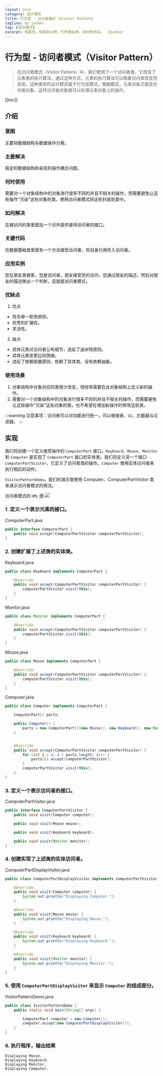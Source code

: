 ```yaml
---
layout: post
category: 设计模式
title: 行为型 - 访问者模式（Visitor Pattern）
tagline: by janker
tag: [设计模式]
excerpt: 知其然，知其所以然，忙时做业绩，闲时修内功。  @janker
--- 
```

# 行为型 - 访问者模式（Visitor Pattern）

> 在访问者模式（Visitor Pattern）中，我们使用了一个访问者类，它改变了元素类的执行算法。通过这种方式，元素的执行算法可以随着访问者改变而改变。这种类型的设计模式属于行为型模式。根据模式，元素对象已接受访问者对象，这样访问者对象就可以处理元素对象上的操作。

[[toc]]
## 介绍
### 意图
主要将数据结构与数据操作分离。

### 主要解决
稳定的数据结构和易变的操作耦合问题。

### 何时使用
需要对一个对象结构中的对象进行很多不同的并且不相关的操作，而需要避免让这些操作"污染"这些对象的类，使用访问者模式将这些封装到类中。

### 如何解决
在被访问的类里面加一个对外提供接待访问者的接口。

### 关键代码
在数据基础类里面有一个方法接受访问者，将自身引用传入访问者。

### 应用实例 
您在朋友家做客，您是访问者，朋友接受您的访问，您通过朋友的描述，然后对朋友的描述做出一个判断，这就是访问者模式。

### 优缺点
1. 优点
- 符合单一职责原则。 
- 优秀的扩展性。 
- 灵活性。

2. 缺点 
- 具体元素对访问者公布细节，违反了迪米特原则。 
- 具体元素变更比较困难。 
- 违反了依赖倒置原则，依赖了具体类，没有依赖抽象。

### 使用场景
1. 对象结构中对象对应的类很少改变，但经常需要在此对象结构上定义新的操作。 
2. 需要对一个对象结构中的对象进行很多不同的并且不相关的操作，而需要避免让这些操作"污染"这些对象的类，也不希望在增加新操作时修改这些类。

:::warning
注意事项：访问者可以对功能进行统一，可以做报表、`UI`、拦截器与过滤器。
:::
## 实现
我们将创建一个定义接受操作的 `ComputerPart` 接口。`Keyboard`、`Mouse`、`Monitor` 和 `Computer` 是实现了 `ComputerPart` 接口的实体类。我们将定义另一个接口 `ComputerPartVisitor`，它定义了访问者类的操作。`Computer` 使用实体访问者来执行相应的动作。

`VisitorPatternDemo`，我们的演示类使用 Computer、ComputerPartVisitor 类来演示访问者模式的用法。

访问者模式的 `UML` 图
![](https://cdn.jsdelivr.net/gh/janker0718/image_store@master/img/20220403225000.png) 
### 1. 定义一个表示元素的接口。

ComputerPart.java
```java
public interface ComputerPart {
    public void accept(ComputerPartVisitor computerPartVisitor);
}
```
### 2. 创建扩展了上述类的实体类。

Keyboard.java
```java
public class Keyboard implements ComputerPart {

    @Override
    public void accept(ComputerPartVisitor computerPartVisitor) {
        computerPartVisitor.visit(this);
    }
}
```
Monitor.java
```java
public class Monitor implements ComputerPart {

    @Override
    public void accept(ComputerPartVisitor computerPartVisitor) {
        computerPartVisitor.visit(this);
    }
}
```
Mouse.java
```java
public class Mouse implements ComputerPart {

    @Override
    public void accept(ComputerPartVisitor computerPartVisitor) {
        computerPartVisitor.visit(this);
    }
}
```
Computer.java
```java
public class Computer implements ComputerPart {

    ComputerPart[] parts;

    public Computer() {
        parts = new ComputerPart[]{new Mouse(), new Keyboard(), new Monitor()};
    }


    @Override
    public void accept(ComputerPartVisitor computerPartVisitor) {
        for (int i = 0; i < parts.length; i++) {
            parts[i].accept(computerPartVisitor);
        }
        computerPartVisitor.visit(this);
    }
}
```
### 3. 定义一个表示访问者的接口。

ComputerPartVisitor.java
```java
public interface ComputerPartVisitor {
    public void visit(Computer computer);

    public void visit(Mouse mouse);

    public void visit(Keyboard keyboard);

    public void visit(Monitor monitor);
}
```
### 4. 创建实现了上述类的实体访问者。

ComputerPartDisplayVisitor.java
```java
public class ComputerPartDisplayVisitor implements ComputerPartVisitor {

    @Override
    public void visit(Computer computer) {
        System.out.println("Displaying Computer.");
    }

    @Override
    public void visit(Mouse mouse) {
        System.out.println("Displaying Mouse.");
    }

    @Override
    public void visit(Keyboard keyboard) {
        System.out.println("Displaying Keyboard.");
    }

    @Override
    public void visit(Monitor monitor) {
        System.out.println("Displaying Monitor.");
    }
}
```
### 5. 使用 `ComputerPartDisplayVisitor` 来显示 `Computer` 的组成部分。
VisitorPatternDemo.java
```java
public class VisitorPatternDemo {
    public static void main(String[] args) {

        ComputerPart computer = new Computer();
        computer.accept(new ComputerPartDisplayVisitor());
    }
}
```
### 6. 执行程序，输出结果

```shell
Displaying Mouse.
Displaying Keyboard.
Displaying Monitor.
Displaying Computer.
```